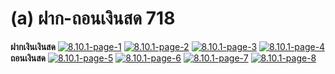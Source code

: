 # (a)    ฝาก-ถอนเงินสด  718

**ฝากเงินเงินสด** [![8.10.1-page-1](http://www.smlaccount.com/manual/wp-content/uploads/2017/10/8.10.1-page-1.jpg)](http://www.smlaccount.com/manual/wp-content/uploads/2017/10/8.10.1-page-1.jpg)
[![8.10.1-page-2](http://www.smlaccount.com/manual/wp-content/uploads/2017/10/8.10.1-page-2.jpg)](http://www.smlaccount.com/manual/wp-content/uploads/2017/10/8.10.1-page-2.jpg)
[![8.10.1-page-3](http://www.smlaccount.com/manual/wp-content/uploads/2017/10/8.10.1-page-3.jpg)](http://www.smlaccount.com/manual/wp-content/uploads/2017/10/8.10.1-page-3.jpg)
[![8.10.1-page-4](http://www.smlaccount.com/manual/wp-content/uploads/2017/10/8.10.1-page-4.jpg)](http://www.smlaccount.com/manual/wp-content/uploads/2017/10/8.10.1-page-4.jpg)   **ถอนเงินสด**
[![8.10.1-page-5](http://www.smlaccount.com/manual/wp-content/uploads/2017/10/8.10.1-page-5.jpg)](http://www.smlaccount.com/manual/wp-content/uploads/2017/10/8.10.1-page-5.jpg)
[![8.10.1-page-6](http://www.smlaccount.com/manual/wp-content/uploads/2017/10/8.10.1-page-6.jpg)](http://www.smlaccount.com/manual/wp-content/uploads/2017/10/8.10.1-page-6.jpg)
[![8.10.1-page-7](http://www.smlaccount.com/manual/wp-content/uploads/2017/10/8.10.1-page-7.jpg)](http://www.smlaccount.com/manual/wp-content/uploads/2017/10/8.10.1-page-7.jpg)
[![8.10.1-page-8](http://www.smlaccount.com/manual/wp-content/uploads/2017/10/8.10.1-page-8.jpg)](http://www.smlaccount.com/manual/wp-content/uploads/2017/10/8.10.1-page-8.jpg)

